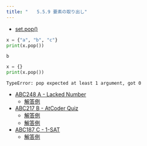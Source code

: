 ```yaml
---
title: "　　5.5.9 要素の取り出し"
---
```


* [set.pop()](https://docs.python.org/ja/3/library/stdtypes.html#frozenset.pop)

```python:サンプルコード：sample_427.py
x = {"a", "b", "c"}
print(x.pop())
```

```text:実行結果
b
```

```python:サンプルコード：sample_428.py
x = {}
print(x.pop())
```

```text:実行結果
TypeError: pop expected at least 1 argument, got 0
```

- [ABC248 A - Lacked Number](https://atcoder.jp/contests/abc248/tasks/abc248_a)
    - [解答例](https://atcoder.jp/contests/abc248/submissions/31422576)
- [ABC217 B - AtCoder Quiz](https://atcoder.jp/contests/abc217/tasks/abc217_b)
    - [解答例](https://atcoder.jp/contests/abc217/submissions/27026615)
    - [解答例](https://atcoder.jp/contests/abc217/submissions/27026647)
- [ABC187 C - 1-SAT](https://atcoder.jp/contests/abc187/tasks/abc187_c)
    - [解答例](https://atcoder.jp/contests/abc187/submissions/22576870)
